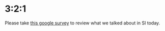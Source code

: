 # 3:2:1
Please take [this google survey](https://docs.google.com/forms/d/e/1FAIpQLSfbgithCqvEo-rOHmsYUhHfyYjRQQuiuVoX6GPWiFyNRZGRtQ/viewform?usp=sf_link) to review what we talked about in SI today.
